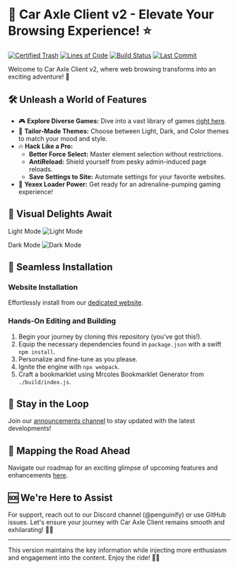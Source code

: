 # 🚗 Car Axle Client v2 - Elevate Your Browsing Experience! ⭐️

[![Certified Trash](https://img.shields.io/badge/certified-trash-734422?style=plastic)](https://github.com/car-axle-client/car-axle-client)
[![Lines of Code](https://img.shields.io/badge/lines_of_code-1502-blue?style=plastic)](https://github.com/car-axle-client/car-axle-client)
[![Build Status](https://img.shields.io/github/actions/workflow/status/car-axle-client/car-axle-client/webpack.yml?style=plastic)](https://github.com/car-axle-client/car-axle-client)
[![Last Commit](https://img.shields.io/github/last-commit/car-axle-client/car-axle-client/main?style=plastic)](https://github.com/car-axle-client/car-axle-client)

Welcome to Car Axle Client v2, where web browsing transforms into an exciting adventure! 🚀

## 🛠️ Unleash a World of Features

- 🎮 **Explore Diverse Games:** Dive into a vast library of games [right here](https://github.com/car-axle-client/car-axle-client/blob/main/docs/games.md).
- 🌟 **Tailor-Made Themes:** Choose between Light, Dark, and Color themes to match your mood and style.
- 🔥 **Hack Like a Pro:**
    - **Better Force Select:** Master element selection without restrictions.
    - **AntiReload:** Shield yourself from pesky admin-induced page reloads.
    - **Save Settings to Site:** Automate settings for your favorite websites.
- 🎯 **Yexex Loader Power:** Get ready for an adrenaline-pumping gaming experience!

## 📸 Visual Delights Await

Light Mode
![Light Mode](docs/light.png)

Dark Mode
![Dark Mode](docs/dark.png)

## 🚀 Seamless Installation

### Website Installation
Effortlessly install from our [dedicated website](https://car-axle-client.github.io).

### Hands-On Editing and Building
1. Begin your journey by cloning this repository (you've got this!).
2. Equip the necessary dependencies found in `package.json` with a swift `npm install`.
3. Personalize and fine-tune as you please.
4. Ignite the engine with `npx webpack`.
5. Craft a bookmarklet using Mrcoles Bookmarklet Generator from `./build/index.js`.

## 📢 Stay in the Loop

Join our [announcements channel](https://discord.gg/nac46r6Qn7) to stay updated with the latest developments!

## 🚧 Mapping the Road Ahead

Navigate our roadmap for an exciting glimpse of upcoming features and enhancements [here](https://github.com/car-axle-client/car-axle-client/issues/13).

## 🆘 We're Here to Assist

For support, reach out to our Discord channel (@penguinify) or use GitHub issues. Let's ensure your journey with Car Axle Client remains smooth and exhilarating! 🚗🌟

---

This version maintains the key information while injecting more enthusiasm and engagement into the content. Enjoy the ride! 🌟🚗
